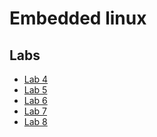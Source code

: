 Embedded linux
===============


Labs
----

- [Lab 4](lab04/)
- [Lab 5](lab05/)
- [Lab 6](lab06/)
- [Lab 7](lab07/)
- [Lab 8](lab08/)
